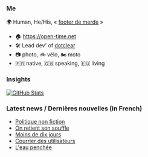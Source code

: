 ### Me

🌍 Human, He/His, « [footer de merde](https://open-time.net/post/2013/07/17/La-veritable-histoire-du-Footer-de-merde-) » 
* 🏠 https://open-time.net 
* 🛠️ Lead dev' of [dotclear](https://git.dotclear.org/dev/dotclear)
* 📷 photo, 🚲 vélo, 🏍️ moto 
* 🇫🇷 native, 🇬🇧 speaking, 🇪🇺 living

### Insights

[![GitHub Stats](https://github-readme-stats-sigma-five.vercel.app/api?username=franck-paul)](https://github.com/franck-paul)

### Latest news / Dernières nouvelles (in French)

<!-- BLOG-POST-LIST:START -->
- [Politique non fiction](https://open-time.net/post/2024/11/06/Politique-non-fiction)
- [On retient son souffle](https://open-time.net/post/2024/11/05/On-retient-son-souffle)
- [Moins de dix jours](https://open-time.net/post/2024/11/04/Moins-de-dix-jours)
- [Courrier des utilisateurs](https://open-time.net/post/2024/11/03/Courrier-des-utilisateurs)
- [L&#39;eau penchée](https://open-time.net/post/2024/11/02/L-eau-penchee)
<!-- BLOG-POST-LIST:END -->

